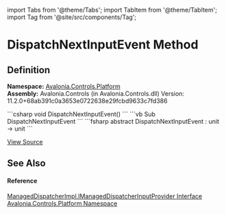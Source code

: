 import Tabs from '@theme/Tabs'; 
import TabItem from '@theme/TabItem'; 
import Tag from '@site/src/components/Tag'; 

# DispatchNextInputEvent Method




## Definition
**Namespace:** <a href="N_Avalonia_Controls_Platform">Avalonia.Controls.Platform</a>  
**Assembly:** Avalonia.Controls (in Avalonia.Controls.dll) Version: 11.2.0+68ab391c0a3653e0722638e29fcbd9633c7fd386

<Tabs groupId="api-code-preview">
<TabItem value="csharp" label="C#">
```csharp
void DispatchNextInputEvent()
```
</TabItem>
<TabItem value="vb" label="VB">
```vb
Sub DispatchNextInputEvent
```
</TabItem>
<TabItem value="fsharp" label="F#">
```fsharp
abstract DispatchNextInputEvent : unit -> unit 
```
</TabItem>
</Tabs>



<a href="https://github.com/AvaloniaUI/Avalonia/tree/master/srcAvalonia.Controls/Platform/ManagedDispatcherImpl.cs" title="View the source code">View Source</a>



## See Also


#### Reference
<a href="T_Avalonia_Controls_Platform_ManagedDispatcherImpl_IManagedDispatcherInputProvider">ManagedDispatcherImpl.IManagedDispatcherInputProvider Interface</a>  
<a href="N_Avalonia_Controls_Platform">Avalonia.Controls.Platform Namespace</a>  
